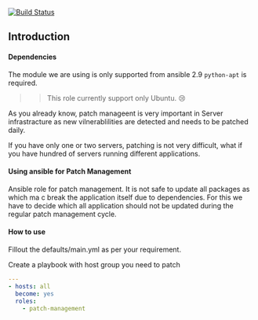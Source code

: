 [![Build Status](https://travis-ci.org/technetscloud/patch-management.svg?branch=master)](https://travis-ci.org/technetscloud/patch-management)

## Introduction

#### Dependencies
The module we are using is only supported from ansible 2.9
`python-apt` is required.

>> This role currently support only Ubuntu. :cry:


As you already know, patch manageent is very important in Server infrastracture as new vilnerablilities are detected  and needs to be patched daily. 

If you have only one or two servers, patching is not very difficult, what if you have hundred of servers running different applications.

#### Using ansible for Patch Management

Ansible role for patch management. It is not safe to update all packages as which ma c break the application itself due to dependencies. For this we have to decide which all application should not be updated during the regular patch management cycle.

#### How to use
Fillout the defaults/main.yml as per your requirement.

Create a playbook with host group you need to patch

```yaml
---
- hosts: all
  become: yes
  roles:
  	- patch-management
```
